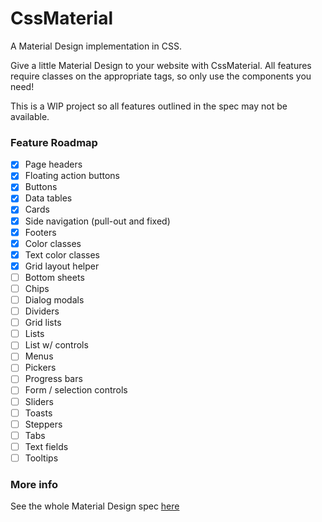 # CssMaterial
A Material Design implementation in CSS.

Give a little Material Design to your website with CssMaterial. All features require classes on the appropriate
tags, so only use the components you need!

This is a WIP project so all features outlined in the spec may not be available.

### Feature Roadmap
- [x] Page headers
- [x] Floating action buttons
- [x] Buttons
- [x] Data tables
- [x] Cards
- [x] Side navigation (pull-out and fixed)
- [x] Footers
- [x] Color classes
- [x] Text color classes
- [x] Grid layout helper
- [ ] Bottom sheets
- [ ] Chips
- [ ] Dialog modals
- [ ] Dividers
- [ ] Grid lists
- [ ] Lists
- [ ] List w/ controls
- [ ] Menus
- [ ] Pickers
- [ ] Progress bars
- [ ] Form / selection controls
- [ ] Sliders
- [ ] Toasts
- [ ] Steppers
- [ ] Tabs
- [ ] Text fields
- [ ] Tooltips

### More info
See the whole Material Design spec [here](https://www.google.com/design/spec/)
